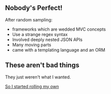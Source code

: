 ## Nobody's Perfect! #

After random sampling:

+ frameworks which are wedded MVC concepts
+ Use a strange regex syntax
+ Involved deeply nested JSON APIs
+ Many moving parts
+ came with a templating language and an ORM

## These aren't bad things ##

They just weren't what I wanted.

[So I started rolling my own](first-steps.md)

